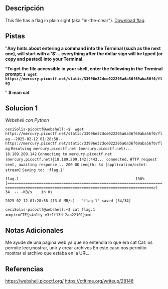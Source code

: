 ## Descripción

This file has a flag in plain sight (aka "in-the-clear"). [Download flag](https://mercury.picoctf.net/static/33996e32dce022205a6a36f69aba56f0/flag).

## Pistas

°**Any hints about entering a command into the Terminal (such as the next one), will start with a '$'... everything after the dollar sign will be typed (or copy and pasted) into your Terminal.**

°**To get the file accessible in your shell, enter the following in the Terminal prompt: `$ wget https://mercury.picoctf.net/static/33996e32dce022205a6a36f69aba56f0/flag`**

° **$ man cat**
## Solucion 1

*Webshell con Python*

`ceciSolis-picoctf@webshell:~$  wget https://mercury.picoctf.net/static/33996e32dce022205a6a36f69aba56f0/flag`
`--2025-02-12 01:28:58--  https://mercury.picoctf.net/static/33996e32dce022205a6a36f69aba56f0/flag`
`Resolving mercury.picoctf.net (mercury.picoctf.net)... 18.189.209.142`
`Connecting to mercury.picoctf.net (mercury.picoctf.net)|18.189.209.142|:443... connected.`
`HTTP request sent, awaiting response... 200 OK`
`Length: 34 [application/octet-stream]`
`Saving to: 'flag.1'`

`flag.1                                                    100%[=======================================================================================================================================>]      34  --.-KB/s    in 0s`      

`2025-02-12 01:28:58 (13.0 MB/s) - 'flag.1' saved [34/34]`

`ceciSolis-picoctf@webshell:~$ cat flag.1`
==`picoCTF{s4n1ty_v3r1f13d_2aa22101}`==

## Notas Adicionales 

Me ayude de una pagina web ya que no entendia lo que era cat
Cat: os permite leer,mostrar, unir y crear archivos
En este caso nos permitio mostrar el archivo que estaba en la URL.

## Referencias 
https://webshell.picoctf.org/
https://ctftime.org/writeup/28148

